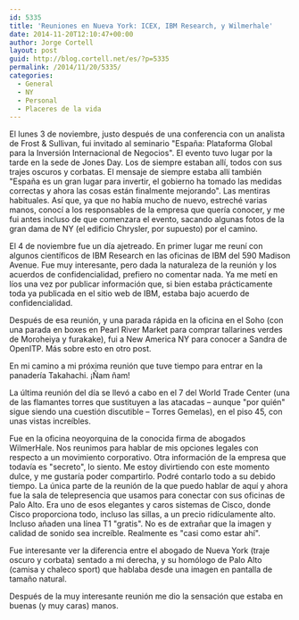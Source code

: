 ```yaml
---
id: 5335
title: 'Reuniones en Nueva York: ICEX, IBM Research, y Wilmerhale'
date: 2014-11-20T12:10:47+00:00
author: Jorge Cortell
layout: post
guid: http://blog.cortell.net/es/?p=5335
permalink: /2014/11/20/5335/
categories:
  - General
  - NY
  - Personal
  - Placeres de la vida
---
```

El lunes 3 de noviembre, justo después de una conferencia con un analista de Frost & Sullivan, fui invitado al seminario "España: Plataforma Global para la Inversión Internacional de Negocios". El evento tuvo lugar por la tarde en la sede de Jones Day. Los de siempre estaban allí, todos con sus trajes oscuros y corbatas. El mensaje de siempre estaba allí también "España es un gran lugar para invertir, el gobierno ha tomado las medidas correctas y ahora las cosas están finalmente mejorando". Las mentiras habituales. Así que, ya que no había mucho de nuevo, estreché varias manos, conocí a los responsables de la empresa que quería conocer, y me fui antes incluso de que comenzara el evento, sacando algunas fotos de la gran dama de NY (el edificio Chrysler, por supuesto) por el camino.

El 4 de noviembre fue un día ajetreado. En primer lugar me reuní con algunos científicos de IBM Research en las oficinas de IBM del 590 Madison Avenue. Fue muy interesante, pero dada la naturaleza de la reunión y los acuerdos de confidencialidad, prefiero no comentar nada. Ya me metí en líos una vez por publicar información que, si bien estaba prácticamente toda ya publicada en el sitio web de IBM, estaba bajo acuerdo de confidencialidad.

Después de esa reunión, y una parada rápida en la oficina en el Soho (con una parada en boxes en Pearl River Market para comprar tallarines verdes de Moroheiya y furakake), fui a New America NY para conocer a Sandra de OpenITP. Más sobre esto en otro post.

En mi camino a mi próxima reunión que tuve tiempo para entrar en la panadería Takahachi. ¡Ñam ñam!

La última reunión del día se llevó a cabo en el 7 del World Trade Center (una de las flamantes torres que sustituyen a las atacadas – aunque "por quién" sigue siendo una cuestión discutible – Torres Gemelas), en el piso 45, con unas vistas increíbles.

Fue en la oficina neoyorquina de la conocida firma de abogados WilmerHale. Nos reunimos para hablar de mis opciones legales con respecto a un movimiento corporativo. Otra información de la empresa que todavía es "secreto", lo siento. Me estoy divirtiendo con este momento dulce, y me gustaría poder compartirlo. Podré contarlo todo a su debido tiempo. La única parte de la reunión de la que puedo hablar de aquí y ahora fue la sala de telepresencia que usamos para conectar con sus oficinas de Palo Alto. Era uno de esos elegantes y caros sistemas de Cisco, donde Cisco proporciona todo, incluso las sillas, a un precio ridículamente alto. Incluso añaden una línea T1 "gratis". No es de extrañar que la imagen y calidad de sonido sea increíble. Realmente es "casi como estar ahí".

Fue interesante ver la diferencia entre el abogado de Nueva York (traje oscuro y corbata) sentado a mi derecha, y su homólogo de Palo Alto (camisa y chaleco sport) que hablaba desde una imagen en pantalla de tamaño natural.

Después de la muy interesante reunión me dio la sensación que estaba en buenas (y muy caras) manos.